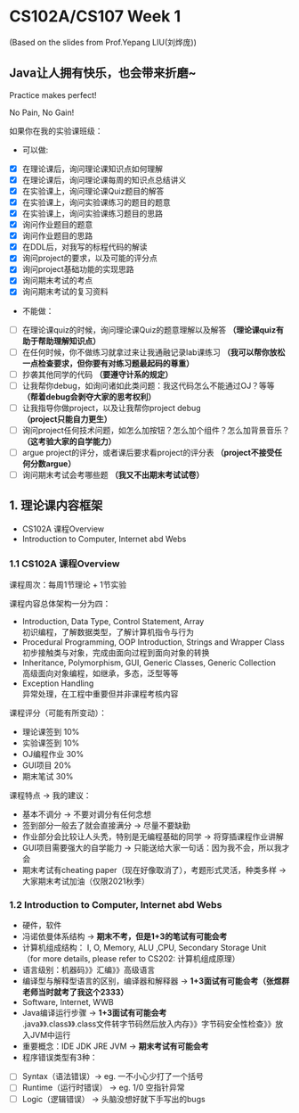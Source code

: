 # CS102A/CS107 Week 1
(Based on the slides from Prof.Yepang LIU(刘烨庞))        

## Java让人拥有快乐，也会带来折磨~

Practice makes perfect!      

No Pain, No Gain!

如果你在我的实验课班级：

- 可以做: 
- [X] 在理论课后，询问理论课知识点如何理解
- [X] 在理论课后，询问理论课每周的知识点总结讲义
- [X] 在实验课上，询问理论课Quiz题目的解答
- [X] 在实验课上，询问实验课练习的题目的题意
- [X] 在实验课上，询问实验课练习题目的思路
- [X] 询问作业题目的题意
- [X] 询问作业题目的思路
- [X] 在DDL后，对我写的标程代码的解读
- [X] 询问project的要求，以及可能的评分点
- [X] 询问project基础功能的实现思路
- [X] 询问期末考试的考点
- [X] 询问期末考试的复习资料

- 不能做：
- [ ] 在理论课quiz的时候，询问理论课Quiz的题意理解以及解答 **（理论课quiz有助于帮助理解知识点）**
- [ ] 在任何时候，你不做练习就拿过来让我通融记录lab课练习 **（我可以帮你放松一点检查要求，但你要有对练习题最起码的尊重）**
- [ ] 抄袭其他同学的代码 **（要遵守计系的规定）**
- [ ] 让我帮你debug，如询问诸如此类问题：我这代码怎么不能通过OJ？等等 **（帮着debug会剥夺大家的思考权利）**
- [ ] 让我指导你做project，以及让我帮你project debug **（project只能自力更生）**
- [ ] 询问project任何技术问题，如怎么加按钮？怎么加个组件？怎么加背景音乐？ **（这考验大家的自学能力）**
- [ ] argue project的评分，或者课后要求看project的评分表 **（project不接受任何分数argue）**
- [ ] 询问期末考试会考哪些题 **（我又不出期末考试试卷）**
 
## 1. 理论课内容框架
- CS102A 课程Overview
- Introduction to Computer, Internet abd Webs

### 1.1 CS102A 课程Overview

课程周次：每周1节理论 + 1节实验      

课程内容总体架构一分为四：     

- Introduction, Data Type, Control Statement, Array     
初识编程，了解数据类型，了解计算机指令与行为   
- Procedural Programming, OOP Introduction, Strings and Wrapper Class      
初步接触类与对象，完成由面向过程到面向对象的转换     
- Inheritance, Polymorphism, GUI, Generic Classes, Generic Collection      
高级面向对象编程，如继承，多态，泛型等等       
- Exception Handling      
异常处理，在工程中重要但并非课程考核内容

课程评分（可能有所变动）：

- 理论课签到 10%     
- 实验课签到 10%      
- OJ编程作业 30%      
- GUI项目 20%
- 期末笔试 30%     

课程特点 -> 我的建议：    
- 基本不调分 -> 不要对调分有任何念想       
- 签到部分一般去了就会直接满分 -> 尽量不要缺勤
- 作业部分会比较让人头秃，特别是无编程基础的同学 -> 将穿插课程作业讲解
- GUI项目需要强大的自学能力 -> 只能送给大家一句话：因为我不会，所以我才会
- 期末考试有cheating paper（现在好像取消了），考题形式灵活，种类多样 -> 大家期末考试加油（仅限2021秋季）

### 1.2 Introduction to Computer, Internet abd Webs

- 硬件，软件
- 冯诺依曼体系结构 -> **期末不考，但是1+3的笔试有可能会考**
- 计算机组成结构： I, O, Memory, ALU ,CPU, Secondary Storage Unit     
（for more details, please refer to CS202: 计算机组成原理）
- 语言级别：机器码》》汇编》》高级语言
- 编译型与解释型语言的区别，编译器和解释器 -> **1+3面试有可能会考（张煜群老师当时就考了我这个2333）**
- Software, Internet, WWB
- Java编译运行步骤 -> **1+3面试有可能会考**     
.java》》.class》》.class文件转字节码然后放入内存》》字节码安全性检查》》放入JVM中运行
- 重要概念：IDE JDK JRE JVM -> **期末考试有可能会考**
- 程序错误类型有3种：     
- [ ] Syntax（语法错误）-> eg. 一不小心少打了一个括号
- [ ] Runtime（运行时错误） -> eg. 1/0 空指针异常
- [ ] Logic（逻辑错误） -> 头脑没想好就下手写出的bugs
